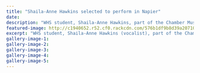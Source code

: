 ```yaml
---
title: "Shaila-Anne Hawkins selected to perform in Napier"
date: 
description: "WHS student, Shaila-Anne Hawkins, part of the Chamber Music group â€˜Turneresqueâ€™ (combined WHS/Collegiate) have been selected to now perform at the Central Districts competition in Napier this Sunday.."
featured-image: http://c1940652.r52.cf0.rackcdn.com/576b1df9b8d39a20710001b4/Shaila-Anne-Award-chamber-music.jpg
excerpt: "WHS student, Shaila-Anne Hawkins (vocalist), part of the Chamber Music group â€˜Turneresqueâ€™ (combined WHS/Collegiate) have been selected to now perform at the Central Districts competition in Napier this Sunday 26 June 2016."
gallery-image-1: 
gallery-image-2: 
gallery-image-3: 
gallery-image-4: 
gallery-image-5: 
---
```


